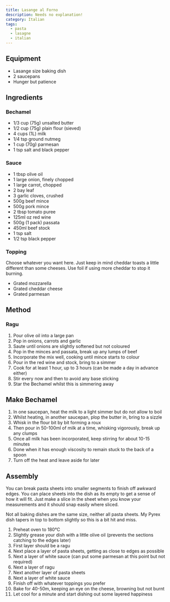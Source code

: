 ```yaml
---
title: Lasange al Forno
description: Needs no explanation!
category: Italian
tags:
  - pasta
  - lasagne
  - italian
---
```


## Equipment

- Lasange size baking dish
- 2 saucepans
- Hunger but patience

## Ingredients

### Bechamel

- 1/3 cup (75g) unsalted butter
- 1/2 cup (75g) plain flour (sieved)
- 4 cups (1L) milk
- 1/4 tsp ground nutmeg
- 1 cup (70g) parmesan
- 1 tsp salt and black pepper

### Sauce

- 1 tbsp olive oil
- 1 large onion, finely chopped
- 1 large carrot, chopped
- 2 bay leaf
- 3 garlic cloves, crushed
- 500g beef mince
- 500g pork mince
- 2 tbsp tomato puree
- 125ml oz red wine
- 500g (1 pack) passata
- 450ml beef stock
- 1 tsp salt
- 1/2 tsp black pepper

### Topping

Choose whatever you want here. Just keep in mind cheddar toasts a little different than some cheeses. Use foil if using
more cheddar to stop it burning.

- Grated mozzarella
- Grated cheddar cheese
- Grated parmesan

## Method

### Ragu

1. Pour olive oil into a large pan
2. Pop in onions, carrots and garlic
3. Saute until onions are slightly softened but not coloured
4. Pop in the minces and passata, break up any lumps of beef
5. Incorporate the mix well, cooking until mince starts to colour
6. Pour in the red wine and stock, bring to a simmer
7. Cook for at least 1 hour, up to 3 hours (can be made a day in advance either)
8. Stir every now and then to avoid any base sticking
9. Star the Bechamel whilst this is simmering away

## Make Bechamel

1. In one saucepan, heat the milk to a light simmer but do not allow to boil
2. Whilst heating, in another saucepan, plop the butter in, bring to a sizzle
3. Whisk in the flour bit by bit forming a roux
4. Then pour in 50-100ml of milk at a time, whisking vigorously, break up any clumps
5. Once all milk has been incorporated, keep stirring for about 10-15 minutes
6. Done when it has enough viscosity to remain stuck to the back of a spoon
7. Turn off the heat and leave aside for later

## Assembly

You can break pasta sheets into smaller segments to finish off awkward edges. You can place sheets into the dish as its
empty to get a sense of how it will fit. Just make a slice in the sheet when you know your measurements and it should
snap easily where sliced.

Not all baking dishes are the same size, neither all pasta sheets. My Pyrex dish tapers in top to bottom slightly so
this is a bit hit and miss.

1. Preheat oven to 180°C
2. Slightly grease your dish with a little olive oil (prevents the sections catching to the edges later)
3. First layer should be a ragu
4. Next place a layer of pasta sheets, getting as close to edges as possible
5. Next a layer of white sauce (can put some parmesan at this point but not required)
6. Next a layer of ragu
7. Next another layer of pasta sheets
8. Next a layer of white sauce
9. Finish off with whatever toppings you prefer
10. Bake for 40-50m, keeping an eye on the cheese, browning but not burnt
11. Let cool for a minute and start dishing out some layered happiness
